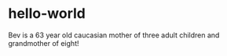 # hello-world

Bev is a 63 year old caucasian mother of three adult children and grandmother of eight!
